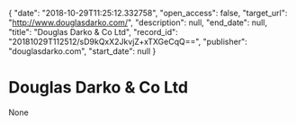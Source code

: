 {
  "date": "2018-10-29T11:25:12.332758", 
  "open_access": false, 
  "target_url": "http://www.douglasdarko.com/", 
  "description": null, 
  "end_date": null, 
  "title": "Douglas Darko & Co Ltd", 
  "record_id": "20181029T112512/sD9kQxX2JkvjZ+xTXGeCqQ==", 
  "publisher": "douglasdarko.com", 
  "start_date": null
}

# Douglas Darko & Co Ltd

None